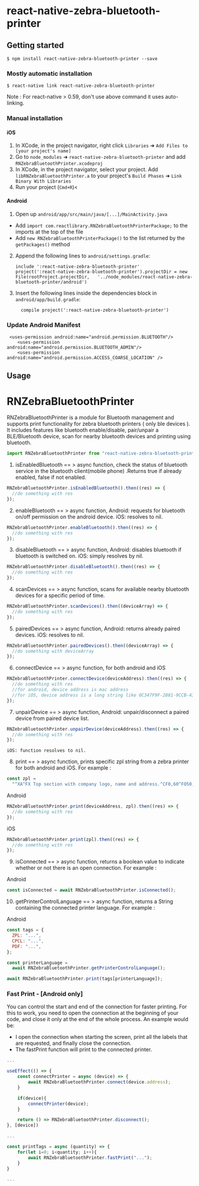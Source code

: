 # react-native-zebra-bluetooth-printer

## Getting started

`$ npm install react-native-zebra-bluetooth-printer --save`

### Mostly automatic installation

`$ react-native link react-native-zebra-bluetooth-printer`

Note : For react-native > 0.59, don't use above command it uses auto-linking.

### Manual installation

#### iOS

1. In XCode, in the project navigator, right click `Libraries` ➜ `Add Files to [your project's name]`
2. Go to `node_modules` ➜ `react-native-zebra-bluetooth-printer` and add `RNZebraBluetoothPrinter.xcodeproj`
3. In XCode, in the project navigator, select your project. Add `libRNZebraBluetoothPrinter.a` to your project's `Build Phases` ➜ `Link Binary With Libraries`
4. Run your project (`Cmd+R`)<

#### Android

1. Open up `android/app/src/main/java/[...]/MainActivity.java`

- Add `import com.reactlibrary.RNZebraBluetoothPrinterPackage;` to the imports at the top of the file
- Add `new RNZebraBluetoothPrinterPackage()` to the list returned by the `getPackages()` method

2. Append the following lines to `android/settings.gradle`:
   ```
   include ':react-native-zebra-bluetooth-printer'
   project(':react-native-zebra-bluetooth-printer').projectDir = new File(rootProject.projectDir, 	'../node_modules/react-native-zebra-bluetooth-printer/android')
   ```
3. Insert the following lines inside the dependencies block in `android/app/build.gradle`:
   ```
     compile project(':react-native-zebra-bluetooth-printer')
   ```

### Update Android Manifest

```
 <uses-permission android:name="android.permission.BLUETOOTH"/>
    <uses-permission android:name="android.permission.BLUETOOTH_ADMIN"/>
    <uses-permission android:name="android.permission.ACCESS_COARSE_LOCATION" />
```

## Usage

# RNZebraBluetoothPrinter

RNZebraBluetoothPrinter is a module for Bluetooth management and supports print functionality for zebra bluetooth printers ( only ble devices ).
It includes features like bluetooth enable/disable, pair/unpair a BLE/Bluetooth device, scan for nearby bluetooth devices and printing using bluetooth.

```javascript
import RNZebraBluetoothPrinter from "react-native-zebra-bluetooth-printer";
```

1. isEnabledBluetooth == > async function, check the status of bluetooth service in the bluetooth client(mobile phone) .Returns true if already enabled, false if not enabled.

```javascript
RNZebraBluetoothPrinter.isEnabledBluetooth().then((res) => {
  //do something with res
});
```

2. enableBluetooth == > async function,
   Android: requests for bluetooth on/off permission on the android device.
   iOS: resolves to nil.

```javascript
RNZebraBluetoothPrinter.enableBluetooth().then((res) => {
  //do something with res
});
```

3. disableBluetooth == > async function,
   Android: disables bluetooth if bluetooth is switched on.
   iOS: simply resolves by nil.

```javascript
RNZebraBluetoothPrinter.disableBluetooth().then((res) => {
  //do something with res
});
```

4. scanDevices == > async function, scans for available nearby bluetooth devices for a specific period of time.

```javascript
RNZebraBluetoothPrinter.scanDevices().then((deviceArray) => {
  //do something with res
});
```

5. pairedDevices == > async function,
   Android: returns already paired devices.
   iOS: resolves to nil.

```javascript
RNZebraBluetoothPrinter.pairedDevices().then((deviceArray) => {
  //do something with deviceArray
});
```

6. connectDevice == > async function, for both android and iOS

```javascript
RNZebraBluetoothPrinter.connectDevice(deviceAddress).then((res) => {
  //do something with res
  //for android, device address is mac address
  //for iOS, device address is a long string like 0C347F9F-2881-9CCB-43B0-205976944626
});
```

7. unpairDevice == > async function,
   Android: unpair/disconnect a paired device from paired device list.

```javascript
RNZebraBluetoothPrinter.unpairDevice(deviceAddress).then((res) => {
  //do something with res
});
```

    iOS: function resolves to nil.

8. print == > async function, prints specific zpl string from a zebra printer for both android and iOS.
   For example :

```javascript
const zpl =
  "^XA^FX Top section with company logo, name and address.^CF0,60^FO50,50^GB100,100,100^FS^ FO75,75 ^ FR ^ GB100, 100, 100 ^ FS^ FO88, 88 ^ GB50, 50, 50 ^ FS ^XZ";
```

Android

```javascript
RNZebraBluetoothPrinter.print(deviceAddress, zpl).then((res) => {
  //do something with res
});
```

iOS

```javascript
RNZebraBluetoothPrinter.print(zpl).then((res) => {
  //do something with res
});
```

9. isConnected == > async function, returns a boolean value to indicate whether or not there is an open connection.
   For example :

Android

```javascript
const isConnected = await RNZebraBluetoothPrinter.isConnected();
```

10. getPrinterControlLanguage == > async function, returns a String containing the connected printer language.
    For example :

Android

```javascript
const tags = {
  ZPL: "...",
  CPCL: "...",
  PDF: "...",
};

const printerLanguage =
  await RNZebraBluetoothPrinter.getPrinterControlLanguage();

await RNZebraBluetoothPrinter.print(tags[printerLanguage]);
```

### Fast Print - [Android only]

You can control the start and end of the connection for faster printing. For this to work, you need to open the connection at the beginning of your code, and close it only at the end of the whole process. An example would be:

- I open the connection when starting the screen, print all the labels that are requested, and finally close the connection.
- The fastPrint function will print to the connected printer.

```javascript
...

useEffect(() => {
	const connectPrinter = async (device) => {
		await RNZebraBluetoothPrinter.connect(device.address);
	}

	if(device){
		connectPrinter(device);
	}

	return () => RNZebraBluetoothPrinter.disconnect();
}, [device])

...

const printTags = async (quantity) => {
	for(let i=0; i<quantity; i++){
		await RNZebraBluetoothPrinter.fastPrint("...");
	}
}

...
```
